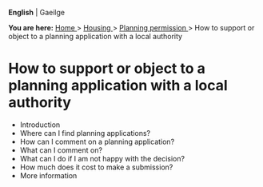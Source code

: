 **English** |  Gaeilge 

**You are here:** [ Home ](/en/) > [ Housing ](/en/housing/) > [ Planning
permission ](/en/housing/planning-permission/) > How to support or object to a
planning application with a local authority

#  How to support or object to a planning application with a local authority

  * Introduction 
  * Where can I find planning applications? 
  * How can I comment on a planning application? 
  * What can I comment on? 
  * What can I do if I am not happy with the decision? 
  * How much does it cost to make a submission? 
  * More information 
